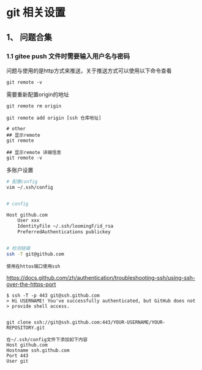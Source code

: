 # git 相关设置

## 1、 问题合集
### 1.1 gitee push 文件时需要输入用户名与密码

问题与使用的是http方式来推送，关于推送方式可以使用以下命令查看
```shell
git remote -v
```

需要重新配置origin的地址
```shell
git remote rm origin 

git remote add origin [ssh 仓库地址]

# other
## 显示remote
git remote 

## 显示remote 详细信息
git remote -v

```

多账户设置
```bash
# 配置config
vim ~/.ssh/config


# config

Host github.com
	User xxx
	IdentityFile ~/.ssh/loomingF/id_rsa
	PreferredAuthentications publickey


# 检测链接
ssh -T git@github.com
```

	使用在httos端口使用ssh
https://docs.github.com/zh/authentication/troubleshooting-ssh/using-ssh-over-the-https-port
```shell
$ ssh -T -p 443 git@ssh.github.com
> Hi USERNAME! You've successfully authenticated, but GitHub does not
> provide shell access.


git clone ssh://git@ssh.github.com:443/YOUR-USERNAME/YOUR-REPOSITORY.git
```

	在~/.ssh/config文件下添加如下内容
	Host github.com
	Hostname ssh.github.com
	Port 443
	User git



